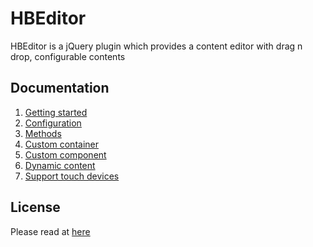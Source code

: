 # HBEditor
HBEditor is a jQuery plugin which provides a content editor with drag n drop, configurable contents
  
## Documentation
1. [Getting started](./docs/getting_started.md)
1. [Configuration](./docs/configuration.md)
1. [Methods](./docs/methods.md)
1. [Custom container](./docs/custom_container.md)
1. [Custom component](./docs/custom_component.md)
1. [Dynamic content](./docs/dynamic_content.md)
1. [Support touch devices](./docs/support_touch_devices.md)

## License
Please read at [here](./LICENSE.md)
